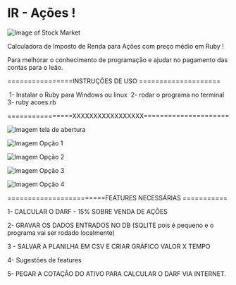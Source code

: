 # IR - Ações !

![Image of Stock Market](https://github.com/adalbertobrant/IRAcoes/blob/main/imagens/pexels-rodnae-productions-7947707(2).png)

Calculadora de Imposto de Renda para Ações com preço médio em Ruby !

Para melhorar o conhecimento de programação e ajudar no pagamento das contas para o leão.

================INSTRUÇÕES DE USO ====================

​		1- Instalar o Ruby para Windows ou linux
​		2- rodar o programa no terminal 
​		3- ruby acoes.rb

================XXXXXXXXXXXXXXXXX=====================



![Imagem tela de abertura](https://github.com/adalbertobrant/IRAcoes/blob/main/imagens/telaAberturaOpcao1.png)

![Imagem Opção 1](https://github.com/adalbertobrant/IRAcoes/blob/main/imagens/Opcao1Selecionada.png)

![Imagem Opção 2](https://github.com/adalbertobrant/IRAcoes/blob/main/imagens/Opcao2Selecionada.png)

![Imagem Opção 3](https://github.com/adalbertobrant/IRAcoes/blob/main/imagens/Opcao3Selecionada.png)

![Imagem Opção 4](https://github.com/adalbertobrant/IRAcoes/blob/main/imagens/Opcao4Selecionada.png)





========================FEATURES NECESSÁRIAS ===========

1- CALCULAR O DARF - 15% SOBRE VENDA DE AÇÕES

2- GRAVAR OS DADOS ENTRADOS NO DB (SQLITE pois é pequeno e o programa vai ser rodado localmente)

3 - SALVAR A PLANILHA EM CSV E CRIAR GRÁFICO VALOR X TEMPO

4-  Sugestões de features 

5- PEGAR A COTAÇÃO DO ATIVO PARA CALCULAR O DARF VIA INTERNET.

